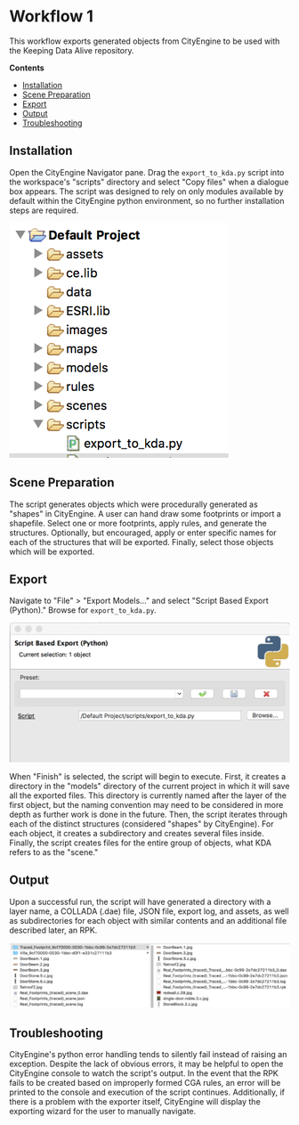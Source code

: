 # Workflow 1

This workflow exports generated objects from CityEngine to be used with the Keeping Data Alive repository.

**Contents**

- [Installation](#installation)
- [Scene Preparation](#scene-preparation)
- [Export](#export)
- [Output](#output)
- [Troubleshooting](#troubleshooting)

## Installation

Open the CityEngine Navigator pane.  Drag the `export_to_kda.py` script into the workspace's "scripts" directory and select "Copy files" when a dialogue box appears. The script was designed to rely on only modules available by default within the CityEngine python environment, so no further installation steps are required.


![file organization overview with python script in scripts directory](images/cityengine_script_location.png)

## Scene Preparation

The script generates objects which were procedurally generated as "shapes" in CityEngine.  A user can hand draw some footprints or import a shapefile.  Select one or more footprints, apply rules, and generate the structures.  Optionally, but encouraged, apply or enter specific names for each of the structures that will be exported.  Finally, select those objects which will be exported.

## Export

Navigate to "File" > "Export Models…" and select "Script Based Export (Python)."  Browse for `export_to_kda.py`.

![script based export browse for file dialogue](images/browse_for_script.png)

When "Finish" is selected, the script will begin to execute.  First, it creates a directory in the "models" directory of the current project in which it will save all the exported files.  This directory is currently named after the layer of the first object, but the naming convention may need to be considered in more depth as further work is done in the future.  Then, the script iterates through each of the distinct structures (considered "shapes" by CityEngine).  For each object, it creates a subdirectory and creates several files inside.  Finally, the script creates files for the entire group of objects, what KDA refers to as the "scene."

## Output

Upon a successful run, the script will have generated a directory with a layer name, a COLLADA (.dae) file, JSON file, export log, and assets, as well as subdirectories for each object with similar contents and an additional file described later, an RPK.


![directory structure expected output](images/output.png)

## Troubleshooting

CityEngine's python error handling tends to silently fail instead of raising an exception.  Despite the lack of obvious errors, it may be helpful to open the CityEngine console to watch the script's output.  In the event that the RPK fails to be created based on improperly formed CGA rules, an error will be printed to the console and execution of the script continues.  Additionally, if there is a problem with the exporter itself, CityEngine will display the exporting wizard for the user to manually navigate.
